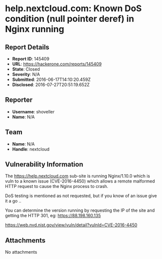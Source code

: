 # help.nextcloud.com: Known DoS condition (null pointer deref) in Nginx running

## Report Details
- **Report ID**: 145409
- **URL**: https://hackerone.com/reports/145409
- **State**: Closed
- **Severity**: N/A
- **Submitted**: 2016-06-17T14:10:20.459Z
- **Disclosed**: 2016-07-27T20:51:19.652Z

## Reporter
- **Username**: shoveller
- **Name**: N/A

## Team
- **Name**: N/A
- **Handle**: nextcloud

## Vulnerability Information
The https://help.nextcloud.com sub-site is running Nginx/1.10.0 which is vuln to a known issue (CVE-2016-4450) which allows a remote malformed HTTP request to cause the Nginx process to crash.

DoS testing is mentioned as not requested, but if you know of an issue give it a go .. 

You can determine the version running by requesting the IP of the site and getting the HTTP 301, eg: https://88.198.160.135

https://web.nvd.nist.gov/view/vuln/detail?vulnId=CVE-2016-4450

## Attachments
No attachments
